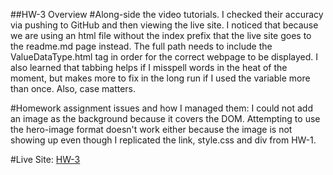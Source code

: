 ##HW-3 Overview
#Along-side the video tutorials.
I checked their accuracy via pushing
to GitHub and then viewing the live site. I noticed that because we are using an
html file without the index prefix that the live site goes to the readme.md page
instead. The full path needs to include the ValueDataType.html tag in order
 for the correct webpage to be displayed. I also learned that tabbing helps if I
 misspell words in the heat of the moment, but makes more to fix in the long run
 if I used the variable more than once. Also, case matters.

#Homework assignment issues and how I managed them:
 I could not add an image as the background because it covers the DOM.
 Attempting to use the hero-image format doesn't work either because the image is
not showing up even though I replicated the link, style.css and div from HW-1.



#Live Site:
[HW-3](https://ewilsey.github.io/MART441/HW-3/)
